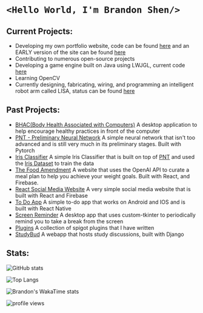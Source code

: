 # ```<Hello World, I'm Brandon Shen/>``` 

## Current Projects:
- Developing my own portfolio website, code can be found [here](https://github.com/BrandonS09/BrandonS09.github.io) and an EARLY version of the site can be found [here](https://brandons09.github.io/)
- Contributing to numerous open-source projects
- Developing a game engine built on Java using LWJGL, current code [here](https://github.com/BrandonS09/JavaEngine)
- Learning OpenCV
- Currently designing, fabricating, wiring, and programming an intelligent robot arm called LISA, status can be found [here](https://github.com/BrandonS09/LISA)

## Past Projects:  
  - [BHAC(Body Health Associated with Computers)](https://github.com/BrandonS09/BHAC) A desktop application to help encourage healthy practices in front of the computer
  - [PNT - Preliminary Neural Network](https://github.com/BrandonS09/PNT-Preliminary-Neural-Network) A simple neural network that isn't too advanced and is still very much in its preliminary stages. Built with Pytorch
  - [Iris Classifier](https://github.com/BrandonS09/IrisClassifier) A simple Iris Classifier that is built on top of [PNT](https://github.com/BrandonS09/PNT-Preliminary-Neural-Network) and used the [Iris Dataset](https://gist.github.com/curran/a08a1080b88344b0c8a7) to train the data
  - [The Food Amendment](https://github.com/nishantj2006/excersisehackathon) A website that uses the OpenAI API to curate a meal plan to help you achieve your weight goals. Built with React, and Firebase.
  - [React Social Media Website](https://github.com/BrandonS09/ReactSocialMediaWebsite) A very simple social media website that is built with React and Firebase
  - [To Do App](https://github.com/BrandonS09/ToDoApp) A simple to-do app that works on Android and IOS and is built with React Native
  - [Screen Reminder](https://github.com/BrandonS09/ScreenReminder) A desktop app that uses custom-tkinter to periodically remind you to take a break from the screen
  - [Plugins](https://github.com/BrandonS09/Plugins) A collection of spigot plugins that I have written
  - [StudyBud](https://github.com/BrandonS09/studybud) A webapp that hosts study discussions, built with Django

## Stats:
![GitHub stats](https://github-readme-stats.vercel.app/api?username=BrandonS09&show_icons=true&theme=aura)

![Top Langs](https://github-readme-stats.vercel.app/api/top-langs/?username=BrandonS09&layout=donut-vertical&theme=aura)

![Brandon's WakaTime stats](https://github-readme-stats.vercel.app/api/wakatime?username=BrandonS09&theme=aura)

![profile views](https://komarev.com/ghpvc/?username=BrandonS09&color=blue&type=.svg)
<!--
**5tormm/5tormm** is a ✨ _special_ ✨ repository because its `README.md` (this file) appears on your GitHub profile.

Here are some ideas to get you started:

- 🔭 I’m currently working on ...
- 🌱 I’m currently learning ...
- 👯 I’m looking to collaborate on ...
- 🤔 I’m looking for help with ...
- 💬 Ask me about ...
- 📫 How to reach me: ...
- 😄 Pronouns: ...
- ⚡ Fun fact: ...
-->
